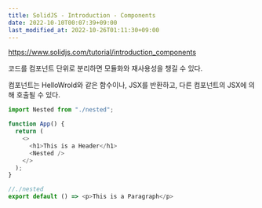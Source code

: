 ```yaml
---
title: SolidJS - Introduction - Components
date: 2022-10-10T00:07:39+09:00
last_modified_at: 2022-10-26T01:11:30+09:00
---
```


https://www.solidjs.com/tutorial/introduction_components

코드를 컴포넌트 단위로 분리하면 모듈화와 재사용성을 챙길 수 있다.

컴포넌트는 HelloWrold와 같은 함수이나, JSX를 반환하고, 다른 컴포넌트의 JSX에 의해 호출될 수 있다.

```ts
import Nested from "./nested";

function App() {
  return (
    <>
      <h1>This is a Header</h1>
      <Nested />
    </>
  );
}

//./nested
export default () => <p>This is a Paragraph</p>
```